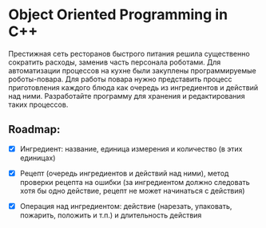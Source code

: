 # Object Oriented Programming in C++

Престижная сеть ресторанов быстрого питания решила существенно сократить расходы, заменив часть персонала роботами.
Для автоматизации процессов на кухне были закуплены программируемые роботы-повара. 
Для работы повара нужно представить процесс приготовления каждого блюда как очередь из ингредиентов и действий над ними. 
Разработайте программу для хранения и редактирования таких процессов.

## Roadmap:
- [x] Ингредиент: название, единица измерения и количество (в этих единицах)
- [x] Рецепт (очередь ингредиентов и действий над ними), метод проверки рецепта на ошибки (за ингредиентом должно следовать хотя бы одно действие, 
рецепт не может начинаться с действия)
- [x] Операция над ингредиентом: действие (нарезать, упаковать, пожарить, положить и т.п.) и длительность действия

